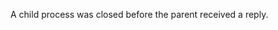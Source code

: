 
A child process was closed before the parent received a reply.

<a id="ERR_CHILD_PROCESS_IPC_REQUIRED"></a>

